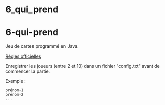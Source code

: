 # 6_qui_prend

# 6-qui-prend
Jeu de cartes programmé en Java.

[Règles officielles](https://www.gigamic.com/jeu/6-qui-prend)


Enregistrer les joueurs (entre 2 et 10) dans un fichier "config.txt" avant de commencer la partie.


Exemple :

```
prénom-1
prénom-2
...
```
